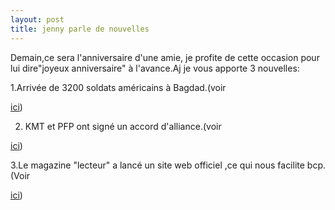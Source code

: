 ```yaml
---
layout: post
title: jenny parle de nouvelles
---
```


Demain,ce sera l'anniversaire d'une amie, je profite de cette occasion pour lui dire"joyeux anniversaire" à l'avance.Aj je vous apporte 3 nouvelles:

1.Arrivée de 3200 soldats américains à Bagdad.(voir 

[ici](http://www.french.xinhuanet.com/french/2007-01/22/content_378034.htm))

2. KMT et PFP ont signé un accord d'alliance.(voir

[](http://www.french.xinhuanet.com/french/2007-01/22/content_378146.htm)[ici](http://www.french.xinhuanet.com/french/2007-01/22/content_378146.htm))

3.Le magazine "lecteur" a lancé un site web officiel ,ce qui nous facilite bcp.(Voir 

[ici](http://www.duzhe.com/))
